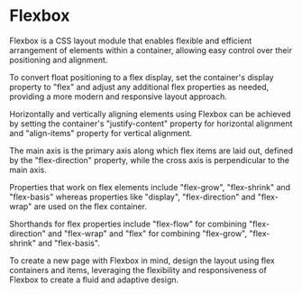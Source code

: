 # Flexbox

Flexbox is a CSS layout module that enables flexible and efficient arrangement of elements within a container, allowing easy control over their positioning and alignment.

To convert float positioning to a flex display, set the container's display property to "flex" and adjust any additional flex properties as needed, providing a more modern and responsive layout approach.

Horizontally and vertically aligning elements using Flexbox can be achieved by setting the container's "justify-content" property for horizontal alignment and "align-items" property for vertical alignment.

The main axis is the primary axis along which flex items are laid out, defined by the "flex-direction" property, while the cross axis is perpendicular to the main axis.

Properties that work on flex elements include "flex-grow", "flex-shrink" and "flex-basis" whereas properties like "display", "flex-direction" and "flex-wrap" are used on the flex container.

Shorthands for flex properties include "flex-flow" for combining "flex-direction" and "flex-wrap" and "flex" for combining "flex-grow", "flex-shrink" and "flex-basis".

To create a new page with Flexbox in mind, design the layout using flex containers and items, leveraging the flexibility and responsiveness of Flexbox to create a fluid and adaptive design.
